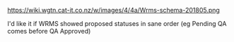 https://wiki.wgtn.cat-it.co.nz/w/images/4/4a/Wrms-schema-201805.png

I'd like it if WRMS showed proposed statuses in sane order (eg Pending QA comes before QA Approved)
